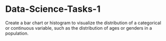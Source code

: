 # Data-Science-Tasks-1
Create a bar chart or histogram to visualize the distribution of a categorical or continuous variable, such as the distribution of ages or genders in a population.

